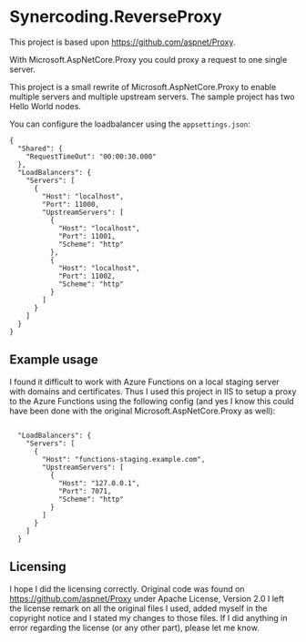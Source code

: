 # Synercoding.ReverseProxy

This project is based upon https://github.com/aspnet/Proxy.

With Microsoft.AspNetCore.Proxy you could proxy a request to one single server.

This project is a small rewrite of Microsoft.AspNetCore.Proxy to enable multiple servers and multiple upstream servers.
The sample project has two Hello World nodes.

You can configure the loadbalancer using the `appsettings.json`:
<pre><code>{
  "Shared": {
    "RequestTimeOut": "00:00:30.000"
  },
  "LoadBalancers": {
    "Servers": [
      {
        "Host": "localhost",
        "Port": 11000,
        "UpstreamServers": [
          {
            "Host": "localhost",
            "Port": 11001,
            "Scheme": "http"
          },
          {
            "Host": "localhost",
            "Port": 11002,
            "Scheme": "http"
          }
        ]
      }
    ]
  }
}</code></pre>
  
  ## Example usage
  I found it difficult to work with Azure Functions on a local staging server with domains and certificates. Thus I used this project in IIS to setup a proxy to the Azure Functions using the following config (and yes I know this could have been done with the original Microsoft.AspNetCore.Proxy as well):
  <pre><code>
  "LoadBalancers": {
    "Servers": [
      {
        "Host": "functions-staging.example.com",
        "UpstreamServers": [
          {
            "Host": "127.0.0.1",
            "Port": 7071,
            "Scheme": "http"
          }
        ]
      }
    ]
  }</code></pre>
  
  
  ## Licensing
  I hope I did the licensing correctly. Original code was found on https://github.com/aspnet/Proxy under Apache License, Version 2.0
  I left the license remark on all the original files I used, added myself in the copyright notice and I stated my changes to those files. If I did anything in error regarding the license (or any other part), please let me know.
